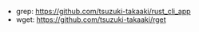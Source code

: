 - grep: https://github.com/tsuzuki-takaaki/rust_cli_app
- wget: https://github.com/tsuzuki-takaaki/rget

